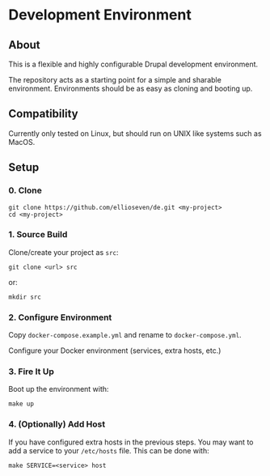 # Development Environment

## About

This is a flexible and highly configurable Drupal development environment.

The repository acts as a starting point for a simple and sharable environment.
Environments should be as easy as cloning and booting up.

## Compatibility

Currently only tested on Linux, but should run on UNIX like systems such as
MacOS.

## Setup

### 0. Clone

```
git clone https://github.com/ellioseven/de.git <my-project>
cd <my-project>
```

### 1. Source Build

Clone/create your project as `src`:

```
git clone <url> src
```

or:

```
mkdir src
```

### 2. Configure Environment

Copy `docker-compose.example.yml` and rename to `docker-compose.yml`.

Configure your Docker environment (services, extra hosts, etc.)

### 3. Fire It Up

Boot up the environment with:

```
make up
```

### 4. (Optionally) Add Host

If you have configured extra hosts in the previous steps. You may want to add
a service to your `/etc/hosts` file. This can be done with:

```
make SERVICE=<service> host
```

